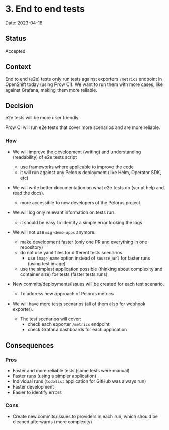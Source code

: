 # 3. End to end tests

Date: 2023-04-18

## Status

Accepted

## Context

End to end (e2e) tests only run tests against exporters `/metrics` endpoint in OpenShift today (using Prow CI). We want to run them with more cases, like against Grafana, making them more reliable.

## Decision

e2e tests will be more user friendly.

Prow CI will run e2e tests that cover more scenarios and are more reliable.

### How

- We will improve the development (writing) and understanding (readability) of e2e tests script
    - use frameworks where applicable to improve the code
    - it will run against any Pelorus deployment (like Helm, Operator SDK, etc)

- We will write better documentation on what e2e tests do (script help and read the docs).
    - more accessible to new developers of the Pelorus project

- We will log only relevant information on tests run.
    - it should be easy to identify a simple error looking the logs

- We will not use `mig-demo-apps` anymore.
    - make development faster (only one PR and everything in one repository)
    - do not use yaml files for different tests scenarios
        - use `image_name` option instead of `source_url` for faster runs (using test image)
    - use the simplest application possible (thinking about complexity and container size) for tests (faster tests runs)

- New commits/deployments/issues will be created for each test scenario.
    - To address new approach of Pelorus metrics

- We will have more tests scenarios (all of them also for webhook exporter).
    - The test scenarios will cover:
        - check each exporter `/metrics` endpoint
        - check Grafana dashboards for each application

## Consequences

### Pros

- Faster and more reliable tests (some tests were manual)
- Faster runs (using a simpler application)
- Individual runs (`todolist` application for GitHub was always run)
- Faster development
- Easier to identify errors

### Cons

- Create new commits/issues to providers in each run, which should be cleaned afterwards (more complexity)
